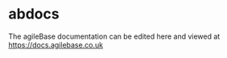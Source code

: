 # abdocs

The agileBase documentation can be edited here and viewed at https://docs.agilebase.co.uk
